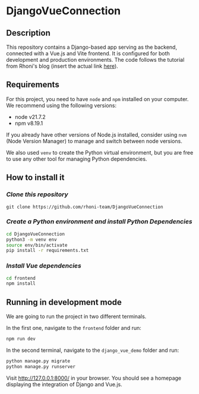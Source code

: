# DjangoVueConnection


## Description

This repository contains a Django-based app serving as the backend, connected with a Vue.js and Vite frontend. It is configured for both development and production environments.
The code follows the tutorial from Rhoni's blog (insert the actual link [here](#)).


## Requirements

For this project, you need to have `node` and `npm` installed on your computer. We recommend using the following versions:

- node v21.7.2
- npm v8.19.1

If you already have other versions of Node.js installed, consider using `nvm` (Node Version Manager) to manage and switch between node versions.

We also used `venv` to create the Python virtual environment, but you are free to use any other tool for managing Python dependencies.

## How to install it

### _Clone this repository_

`git clone https://github.com/rhoni-team/DjangoVueConnection`

### _Create a Python environment and install Python Dependencies_

```bash
cd DjangoVueConnection
python3 -m venv env
source env/bin/activate
pip install -r requirements.txt
```
### _Install Vue dependencies_

```bash
cd frontend
npm install
```

## Running in development mode

We are going to run the project in two different terminals.

In the first one, navigate to the `frontend` folder and run:

```bash
npm run dev
```

In the second terminal, navigate to the `django_vue_demo` folder and run:

```bash
python manage.py migrate
python manage.py runserver
```

Visit http://127.0.0.1:8000/ in your browser. You should see a homepage displaying the integration of Django and Vue.js.
